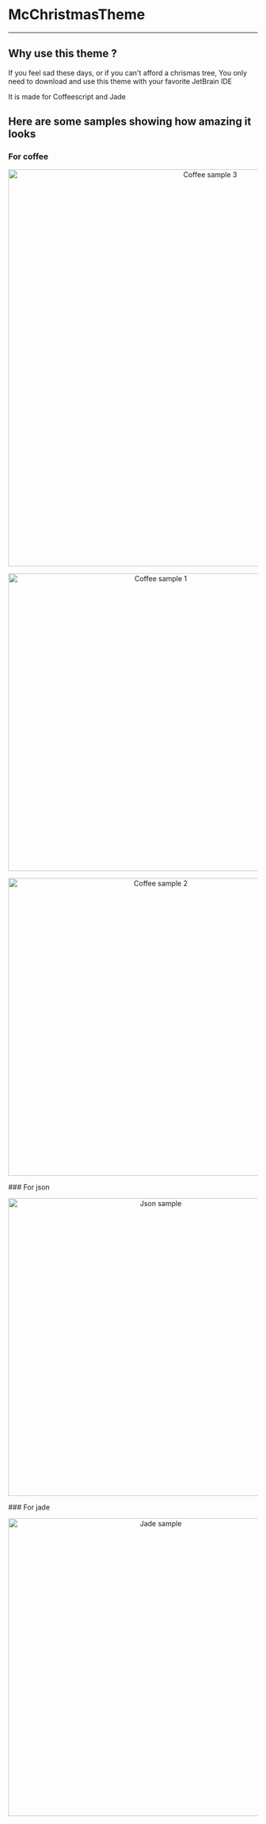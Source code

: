 # McChristmasTheme
-------------------------

## Why use this theme ?

If you feel sad these days, or if you can't afford a chrismas tree, You only need to download and use this theme with your favorite JetBrain IDE

It is made for Coffeescript and Jade

## Here are some samples showing how amazing it looks

### For coffee
<p align="center"><img src="https://raw.github.com/tcheymol/McChristmasFont/master/coffee3.png" alt="Coffee sample 3" width="800px;"></p>
<p align="center"><img src="https://raw.github.com/tcheymol/McChristmasFont/master/coffee1.png" alt="Coffee sample 1" width="600px;"></p>
<p align="center"><img src="https://raw.github.com/tcheymol/McChristmasFont/master/coffee2.png" alt="Coffee sample 2" width="600px;"></p>
### For json
<p align="center"><img src="https://raw.github.com/tcheymol/McChristmasFont/master/json.png" alt="Json sample" width="600px;"></p>
### For jade
<p align="center"><img src="https://raw.github.com/tcheymol/McChristmasFont/master/jade.png" alt="Jade sample" width="600px;"></p>

